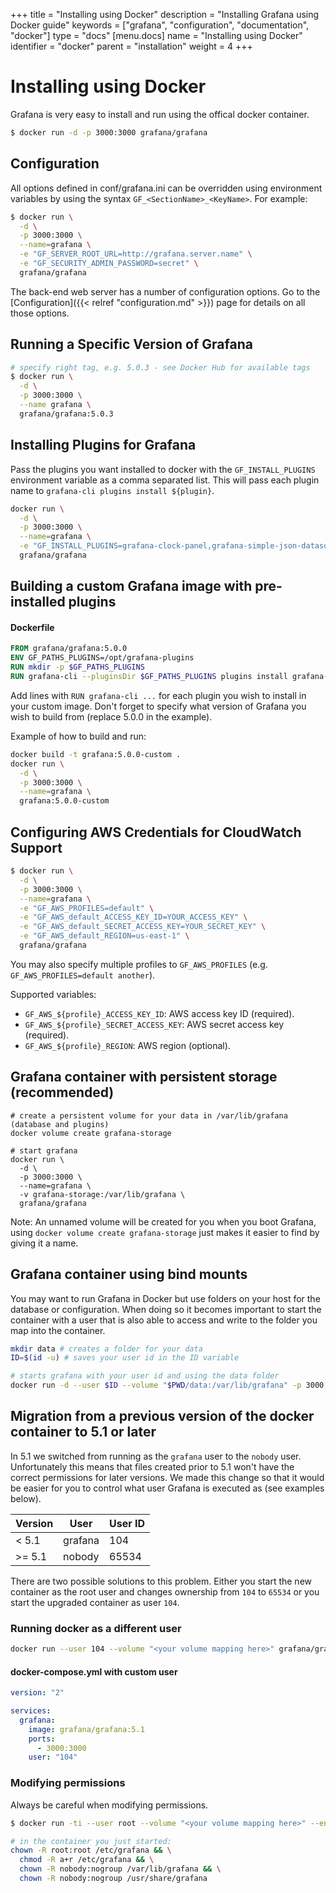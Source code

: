 +++
title = "Installing using Docker"
description = "Installing Grafana using Docker guide"
keywords = ["grafana", "configuration", "documentation", "docker"]
type = "docs"
[menu.docs]
name = "Installing using Docker"
identifier = "docker"
parent = "installation"
weight = 4
+++

# Installing using Docker

Grafana is very easy to install and run using the offical docker container.

```bash
$ docker run -d -p 3000:3000 grafana/grafana
```

## Configuration

All options defined in conf/grafana.ini can be overridden using environment
variables by using the syntax `GF_<SectionName>_<KeyName>`.
For example:

```bash
$ docker run \
  -d \
  -p 3000:3000 \
  --name=grafana \
  -e "GF_SERVER_ROOT_URL=http://grafana.server.name" \
  -e "GF_SECURITY_ADMIN_PASSWORD=secret" \
  grafana/grafana
```

The back-end web server has a number of configuration options. Go to the
[Configuration]({{< relref "configuration.md" >}}) page for details on all
those options.

## Running a Specific Version of Grafana

```bash
# specify right tag, e.g. 5.0.3 - see Docker Hub for available tags
$ docker run \
  -d \
  -p 3000:3000 \
  --name grafana \
  grafana/grafana:5.0.3
```

## Installing Plugins for Grafana

Pass the plugins you want installed to docker with the `GF_INSTALL_PLUGINS` environment variable as a comma separated list. This will pass each plugin name to `grafana-cli plugins install ${plugin}`.

```bash
docker run \
  -d \
  -p 3000:3000 \
  --name=grafana \
  -e "GF_INSTALL_PLUGINS=grafana-clock-panel,grafana-simple-json-datasource" \
  grafana/grafana
```

## Building a custom Grafana image with pre-installed plugins

#### Dockerfile
```Dockerfile
FROM grafana/grafana:5.0.0
ENV GF_PATHS_PLUGINS=/opt/grafana-plugins
RUN mkdir -p $GF_PATHS_PLUGINS
RUN grafana-cli --pluginsDir $GF_PATHS_PLUGINS plugins install grafana-clock-panel
```

Add lines with `RUN grafana-cli ...` for each plugin you wish to install in your custom image. Don't forget to specify what version of Grafana you wish to build from (replace 5.0.0 in the example).

Example of how to build and run:
```bash
docker build -t grafana:5.0.0-custom . 
docker run \
  -d \
  -p 3000:3000 \
  --name=grafana \
  grafana:5.0.0-custom
```

## Configuring AWS Credentials for CloudWatch Support

```bash
$ docker run \
  -d \
  -p 3000:3000 \
  --name=grafana \
  -e "GF_AWS_PROFILES=default" \
  -e "GF_AWS_default_ACCESS_KEY_ID=YOUR_ACCESS_KEY" \
  -e "GF_AWS_default_SECRET_ACCESS_KEY=YOUR_SECRET_KEY" \
  -e "GF_AWS_default_REGION=us-east-1" \
  grafana/grafana
```

You may also specify multiple profiles to `GF_AWS_PROFILES` (e.g.
`GF_AWS_PROFILES=default another`).

Supported variables:

- `GF_AWS_${profile}_ACCESS_KEY_ID`: AWS access key ID (required).
- `GF_AWS_${profile}_SECRET_ACCESS_KEY`: AWS secret access  key (required).
- `GF_AWS_${profile}_REGION`: AWS region (optional).

## Grafana container with persistent storage (recommended)

```
# create a persistent volume for your data in /var/lib/grafana (database and plugins)
docker volume create grafana-storage

# start grafana
docker run \
  -d \
  -p 3000:3000 \
  --name=grafana \
  -v grafana-storage:/var/lib/grafana \
  grafana/grafana
```

Note: An unnamed volume will be created for you when you boot Grafana,
using `docker volume create grafana-storage` just makes it easier to find
by giving it a name.

## Grafana container using bind mounts

You may want to run Grafana in Docker but use folders on your host for the database or configuration. When doing so it becomes important to start the container with a user that is also able to access and write to the folder you map into the container.

```bash
mkdir data # creates a folder for your data
ID=$(id -u) # saves your user id in the ID variable

# starts grafana with your user id and using the data folder
docker run -d --user $ID --volume "$PWD/data:/var/lib/grafana" -p 3000:3000 grafana/grafana:5.1
```

## Migration from a previous version of the docker container to 5.1 or later

In 5.1 we switched from running as the `grafana` user to the `nobody` user. Unfortunately this means that files created prior to 5.1 won't have the correct permissions for later versions. We made this change so that it would be easier for you to control what user Grafana is executed as (see examples below).

Version | User    | User ID
--------|---------|---------
< 5.1   | grafana | 104
>= 5.1  | nobody  | 65534

There are two possible solutions to this problem. Either you start the new container as the root user and changes ownership from `104` to `65534` or you start the upgraded container as user `104`.

### Running docker as a different user

```bash
docker run --user 104 --volume "<your volume mapping here>" grafana/grafana:5.1
```

#### docker-compose.yml with custom user
```yaml
version: "2"

services:
  grafana:
    image: grafana/grafana:5.1
    ports:
      - 3000:3000
    user: "104"
```

### Modifying permissions

Always be careful when modifying permissions.

```bash
$ docker run -ti --user root --volume "<your volume mapping here>" --entrypoint bash grafana/grafana:5.1

# in the container you just started:
chown -R root:root /etc/grafana && \
  chmod -R a+r /etc/grafana && \
  chown -R nobody:nogroup /var/lib/grafana && \
  chown -R nobody:nogroup /usr/share/grafana
```
